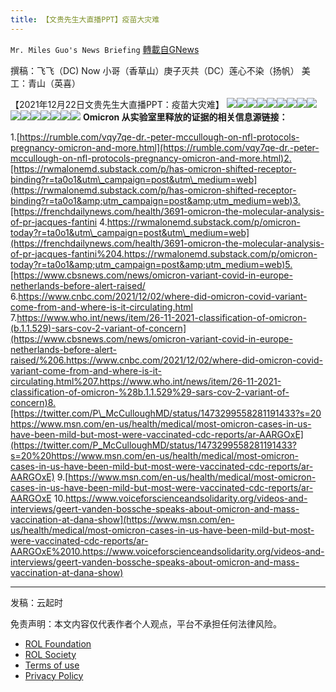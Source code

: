 ```yaml
---
title: 【文贵先生大直播PPT】疫苗大灾难
---
```

`Mr. Miles Guo's News Briefing` [轉載自GNews](https://gnews.org/zh-hans/1781442/)

撰稿：飞飞（DC) Now 小哥（香草山）庚子灭共（DC）莲心不染（扬帆）
美工：青山（英喜）

【2021年12月22日文贵先生大直播PPT：疫苗大灾难】
![](https://assets.gnews.org/wp-content/uploads/2021/12/11-10.jpg)![](https://assets.gnews.org/wp-content/uploads/2021/12/12-9.jpg)![](https://assets.gnews.org/wp-content/uploads/2021/12/13-5.jpg)![](https://assets.gnews.org/wp-content/uploads/2021/12/14-4.jpg)![](https://assets.gnews.org/wp-content/uploads/2021/12/15-3.jpg)![](https://assets.gnews.org/wp-content/uploads/2021/12/16-3.jpg)![](https://assets.gnews.org/wp-content/uploads/2021/12/17-2.jpg)![](https://assets.gnews.org/wp-content/uploads/2021/12/18-3.jpg)![](https://assets.gnews.org/wp-content/uploads/2021/12/19-2.jpg)![](https://assets.gnews.org/wp-content/uploads/2021/12/20-2.jpg)![](https://assets.gnews.org/wp-content/uploads/2021/12/21-11.jpg)![](https://assets.gnews.org/wp-content/uploads/2021/12/22-12.jpg)![](https://assets.gnews.org/wp-content/uploads/2021/12/23-9.jpg)![](https://assets.gnews.org/wp-content/uploads/2021/12/24-9.jpg)![](https://assets.gnews.org/wp-content/uploads/2021/12/25-8.jpg)![](https://assets.gnews.org/wp-content/uploads/2021/12/26-6.jpg)
**Omicron 从实验室里释放的证据的相关信息源链接：**

1.[https://rumble.com/vqy7qe-dr.-peter-mccullough-on-nfl-protocols-pregnancy-omicron-and-more.html](https://rumble.com/vqy7qe-dr.-peter-mccullough-on-nfl-protocols-pregnancy-omicron-and-more.html)2.[https://rwmalonemd.substack.com/p/has-omicron-shifted-receptor-binding?r=ta0o1&utm\_campaign=post&utm\_medium=web](https://rwmalonemd.substack.com/p/has-omicron-shifted-receptor-binding?r=ta0o1&amp;utm_campaign=post&amp;utm_medium=web)3.[https://frenchdailynews.com/health/3691-omicron-the-molecular-analysis-of-pr-jacques-fantini 4.https://rwmalonemd.substack.com/p/omicron-today?r=ta0o1&utm\_campaign=post&utm\_medium=web](https://frenchdailynews.com/health/3691-omicron-the-molecular-analysis-of-pr-jacques-fantini%204.https://rwmalonemd.substack.com/p/omicron-today?r=ta0o1&amp;utm_campaign=post&amp;utm_medium=web)5.[https://www.cbsnews.com/news/omicron-variant-covid-in-europe-netherlands-before-alert-raised/ 6.https://www.cnbc.com/2021/12/02/where-did-omicron-covid-variant-come-from-and-where-is-it-circulating.html 7.https://www.who.int/news/item/26-11-2021-classification-of-omicron-(b.1.1.529)-sars-cov-2-variant-of-concern](https://www.cbsnews.com/news/omicron-variant-covid-in-europe-netherlands-before-alert-raised/%206.https://www.cnbc.com/2021/12/02/where-did-omicron-covid-variant-come-from-and-where-is-it-circulating.html%207.https://www.who.int/news/item/26-11-2021-classification-of-omicron-%28b.1.1.529%29-sars-cov-2-variant-of-concern)8.[https://twitter.com/P\_McCulloughMD/status/1473299558281191433?s=20 https://www.msn.com/en-us/health/medical/most-omicron-cases-in-us-have-been-mild-but-most-were-vaccinated-cdc-reports/ar-AARGOxE](https://twitter.com/P_McCulloughMD/status/1473299558281191433?s=20%20https://www.msn.com/en-us/health/medical/most-omicron-cases-in-us-have-been-mild-but-most-were-vaccinated-cdc-reports/ar-AARGOxE) 9.[https://www.msn.com/en-us/health/medical/most-omicron-cases-in-us-have-been-mild-but-most-were-vaccinated-cdc-reports/ar-AARGOxE 10.https://www.voiceforscienceandsolidarity.org/videos-and-interviews/geert-vanden-bossche-speaks-about-omicron-and-mass-vaccination-at-dana-show](https://www.msn.com/en-us/health/medical/most-omicron-cases-in-us-have-been-mild-but-most-were-vaccinated-cdc-reports/ar-AARGOxE%2010.https://www.voiceforscienceandsolidarity.org/videos-and-interviews/geert-vanden-bossche-speaks-about-omicron-and-mass-vaccination-at-dana-show)

* * *

发稿：云起时

 

免责声明：本文内容仅代表作者个人观点，平台不承担任何法律风险。

- [ROL Foundation](https://rolfoundation.org/)
- [ROL Society](https://rolsociety.org/)
- [Terms of use](https://gnews.org/terms-of-use-3/)
- [Privacy Policy](https://gnews.org/privacy-policy/)

